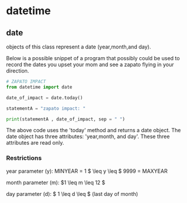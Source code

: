 # datetime

## date

objects of this class represent a date (year,month,and day).

Below is a possible snippet of a program that possibly could be used to record the dates you upset your mom and see a zapato flying in your direction.

```python
# ZAPATO IMPACT
from datetime import date

date_of_impact = date.today()

statementA = "zapato impact: "

print(statementA , date_of_impact, sep = " ")

```

The above code uses the 'today' method and returns a date object. The date object has three attributes: 'year,month, and day'. These three attributes are read only.

### Restrictions

year parameter (y):
    MINYEAR = 1 $ \leq y \leq $ 9999 = MAXYEAR

month parameter (m):
    $1 \leq m \leq 12 $

day parameter (d):
    $ 1 \leq d \leq $ (last day of month)
